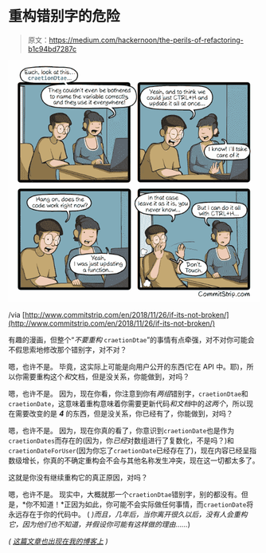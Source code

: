 # 重构错别字的危险

> 原文：<https://medium.com/hackernoon/the-perils-of-refactoring-b1c94bd7287c>

![](img/6b44aa4a6fb4c21c2177a127f27a2f72.png)

/via [http://www.commitstrip.com/en/2018/11/26/if-its-not-broken/](http://www.commitstrip.com/en/2018/11/26/if-its-not-broken/)

有趣的漫画，但整个“*不要重构* `craetionDtae`”的事情有点牵强，对不对你可能会不假思索地修改那个错别字，对不对？

嗯，也许不是。
毕竟，这实际上可能是向用户公开的东西(它在 API 中。耶)，所以你需要重构这个*和*文档，但是没关系，你能做到，对吗？

嗯，也许不是。
因为，现在你看，你注意到你有*两组*错别字，`craetionDtae`和`craetionDate`，这意味着重构意味着你需要更新代码*和文档*中的*这两个*，所以现在需要改变的是 ***4*** 的东西，但是没关系，你已经有了，你能做到，对吗？

嗯，也许不是。
因为，现在你真的看了，你意识到`craetionDate`也是作为`craetionDates`而存在的(因为，你*已经*对数组进行了复数化，不是吗？)和`craetionDateForUser`(因为你忘了`craetionDate`已经存在了)，现在内容已经呈指数级增长，你真的不确定重构会不会与其他名称发生冲突，现在这一切都太多了。

这就是你没有继续重构它的真正原因，对吗？

嗯，也许不是。
现实中，大概就那一个`craetionDtae`错别字，别的都没有。但是，*你不知道！*正因为如此，你可能不会实际做任何事情，而`craetionDate`将永远存在于你的代码中。
( *)而且，几年后，当你离开很久以后，没有人会重构它，因为他们也不知道，并假设你可能有这样做的理由……*)

*(* [*这篇文章也出现在我的博客上*](https://dieswaytoofast.blogspot.com/2018/11/the-perils-of-refactoring-typos.html) *)*